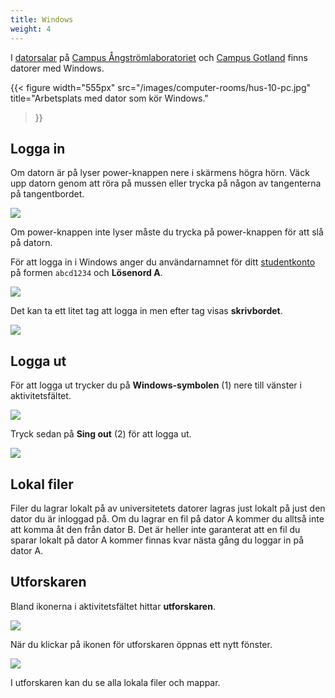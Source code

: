```yaml
---
title: Windows
weight: 4
---
```


I [datorsalar](computer-rooms) på [Campus Ångströmlaboratoriet][ångström] och
[Campus Gotland][gotland] finns datorer med Windows. 

[ångström]: https://www.uu.se/campus/angstromlaboratoriet

[gotland]: https://www.uu.se/campus/gotlan

{{< figure 
    width="555px" 
    src="/images/computer-rooms/hus-10-pc.jpg" 
    title="Arbetsplats med dator som kör Windows." 
>}}

## Logga in 

Om datorn är på lyser power-knappen nere i skärmens högra hörn. Väck upp datorn
genom att röra på mussen eller trycka på någon av tangenterna på tangentbordet.

![](/images/computer-rooms/power-button.png)

Om power-knappen inte lyser måste du trycka på power-knappen för
att slå på datorn. 

För att logga in i Windows anger du användarnamnet för ditt
[studentkonto][studentkonto] på formen `abcd1234` och **Lösenord A**.

[studentkonto]: preparation/#studentkonto

![](/images/linux/windows-10-login.jpg?width=444px)

Det kan ta ett litet tag att logga in men efter tag visas **skrivbordet**. 

![](/images/studenttjanster/windows/desktop.png)

## Logga ut

För att logga ut trycker du på **Windows-symbolen** (1) nere till vänster i
aktivitetsfältet. 

![](/images/studenttjanster/windows/windows-symbol.png)

Tryck sedan på **Sing out** (2) för att logga ut. 

![](/images/studenttjanster/windows/sign-out.png?width=300px)


## Lokal filer

Filer du lagrar lokalt på av universitetets datorer lagras just lokalt på just
den dator du är inloggad på. Om du lagrar en fil på dator A kommer du alltså
inte att komma åt den från dator B. Det är heller inte garanterat att en fil du
sparar lokalt på dator A kommer finnas kvar nästa gång du loggar in på dator A. 

## Utforskaren

Bland ikonerna i aktivitetsfältet hittar **utforskaren**. 

![](/images/studenttjanster/windows/taskbar-explorer.png)

När du klickar på ikonen för utforskaren öppnas ett nytt fönster. 

![](/images/studenttjanster/windows/file-explorer-1.png)

I utforskaren kan du se alla lokala filer och mappar. 
